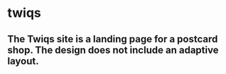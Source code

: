 # twiqs 
## The Twiqs site is a landing page for a postcard shop. The design does not include an adaptive layout.